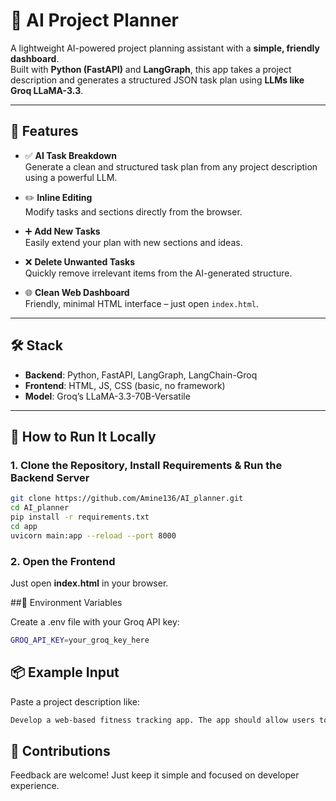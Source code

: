 # 🧠 AI Project Planner

A lightweight AI-powered project planning assistant with a **simple, friendly dashboard**.  
Built with **Python (FastAPI)** and **LangGraph**, this app takes a project description and generates a structured JSON task plan using **LLMs like Groq LLaMA-3.3**.

---

## 🚀 Features

- ✅ **AI Task Breakdown**  
  Generate a clean and structured task plan from any project description using a powerful LLM.

- ✏️ **Inline Editing**  
  Modify tasks and sections directly from the browser.

- ➕ **Add New Tasks**  
  Easily extend your plan with new sections and ideas.

- ❌ **Delete Unwanted Tasks**  
  Quickly remove irrelevant items from the AI-generated structure.

- 🌐 **Clean Web Dashboard**  
  Friendly, minimal HTML interface – just open `index.html`.

---

## 🛠️ Stack

- **Backend**: Python, FastAPI, LangGraph, LangChain-Groq  
- **Frontend**: HTML, JS, CSS (basic, no framework)  
- **Model**: Groq’s LLaMA-3.3-70B-Versatile

---

## 🧪 How to Run It Locally

### 1. Clone the Repository, Install Requirements & Run the Backend Server 

```bash
git clone https://github.com/Amine136/AI_planner.git
cd AI_planner
pip install -r requirements.txt
cd app
uvicorn main:app --reload --port 8000
```

### 2. Open the Frontend
Just open **index.html** in your browser.


##🔐 Environment Variables

Create a .env file with your Groq API key:

```bash
GROQ_API_KEY=your_groq_key_here
```

## 📦 Example Input

Paste a project description like:

```bash
Develop a web-based fitness tracking app. The app should allow users to log workouts, track progress over time, and set fitness goals. It should have user authentication, a dashboard displaying statistics, and integration with wearable devices. The backend should be built with a REST API and a database. The frontend should be responsive and user-friendly.
```


## 🤝 Contributions
Feedback are welcome!
Just keep it simple and focused on developer experience.



